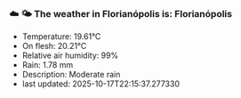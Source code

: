 ### ☁️ 🌤️  The weather in Florianópolis is: Florianópolis

- Temperature: 19.61°C
- On flesh: 20.21°C
- Relative air humidity: 99%
- Rain: 1.78 mm
- Description: Moderate rain
- last updated: 2025-10-17T22:15:37.277330
